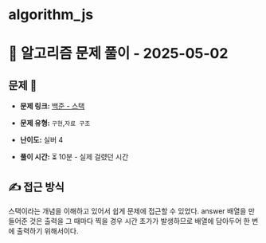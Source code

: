 # algorithm_js

# 📝 알고리즘 문제 풀이 - 2025-05-02

## 문제 📖

- **문제 링크:** [백준 - 스택](https://www.acmicpc.net/problem/10828)

- **문제 유형:** `구현`,`자료 구조`

- **난이도:** 실버 4

- **풀이 시간:** ⏳ 10분 - 실제 걸렸던 시간

## ✍ 접근 방식

스택이라는 개념을 이해하고 있어서 쉽게 문제에 접근할 수 있었다.
answer 배열을 만들어준 것은 출력을 그 때마다 찍을 경우 시간 초가가 발생하므로 배열에 담아두어 한 번에 출력하기 위해서이다.
